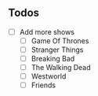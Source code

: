 ## Todos

<!-- Template

- [ ] Text.

-->

- [ ] Add more shows
  - [ ] Game Of Thrones
  - [ ] Stranger Things
  - [ ] Breaking Bad
  - [ ] The Walking Dead
  - [ ] Westworld
  - [ ] Friends
